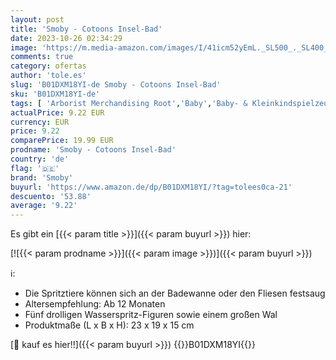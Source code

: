 ```yaml
---
layout: post
title: 'Smoby - Cotoons Insel-Bad'
date: 2023-10-26 02:34:29
image: 'https://m.media-amazon.com/images/I/41icm52yEmL._SL500_._SL400_.jpg'
comments: true
category: ofertas
author: 'tole.es'
slug: 'B01DXM18YI-de Smoby - Cotoons Insel-Bad'
sku: 'B01DXM18YI-de'
tags: [ 'Arborist Merchandising Root','Baby','Baby- & Kleinkindspielzeug','Baby-Wunschliste - 10€ Rabatt bei Einkauf über 50€','Babyartikel: Produkte mit Umwelt-Label','Babyspielzeug','Badewannenspielzeug','Self Service','Special Features Stores','Spielzeug','b697e3fc-e257-4f2e-ac96-4fe2610883d2_0','b697e3fc-e257-4f2e-ac96-4fe2610883d2_6201','b697e3fc-e257-4f2e-ac96-4fe2610883d2_6501','smoby','🇩🇪', ]
actualPrice: 9.22 EUR
currency: EUR
price: 9.22
comparePrice: 19.99 EUR
prodname: 'Smoby - Cotoons Insel-Bad'
country: 'de'
flag: '🇩🇪'
brand: 'Smoby'
buyurl: 'https://www.amazon.de/dp/B01DXM18YI/?tag=tolees0ca-21'
descuento: '53.88'
average: '9.22'
---
```


Es gibt ein [{{< param title >}}]({{< param buyurl >}}) hier:

[![{{< param prodname >}}]({{< param image >}})]({{< param buyurl >}})

ℹ️:

- Die Spritztiere können sich an der Badewanne oder den Fliesen festsaug
- Altersempfehlung: Ab 12 Monaten
- Fünf drolligen Wasserspritz-Figuren sowie einem großen Wal
- Produktmaße (L x B x H): 23 x 19 x 15 cm

[🛒 kauf es hier!!]({{< param buyurl >}})
{{<world>}}B01DXM18YI{{</world>}}
